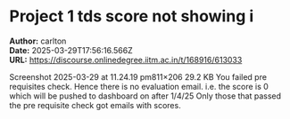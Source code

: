 # Project 1 tds score not showing i

**Author:** carlton  
**Date:** 2025-03-29T17:56:16.566Z  
**URL:** https://discourse.onlinedegree.iitm.ac.in/t/168916/613033

Screenshot 2025-03-29 at 11.24.19 pm811×206 29.2 KB
You failed pre requisites check. Hence there is no evaluation email.
i.e. the score is 0 which will be pushed to dashboard on after 1/4/25
Only those that passed the pre requisite check got emails with scores.
